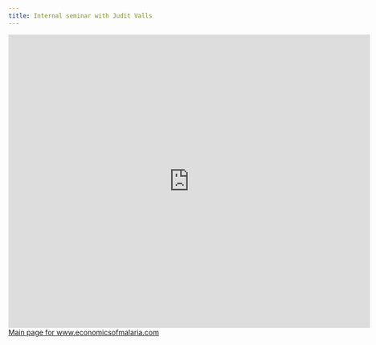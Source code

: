 ```yaml
---
title: Internal seminar with Judit Valls
---
```



<iframe src="https://docs.google.com/presentation/d/1pNe9-41KVrnfTVnEpPX8uog3YB8WFJfsxQR5uUsHF48/embed?start=false&loop=false&delayms=3000" frameborder="0" width="720" height="584" allowfullscreen="true" mozallowfullscreen="true" webkitallowfullscreen="true"></iframe>
<a href="{{site.url}}">Main page for www.economicsofmalaria.com</a>
